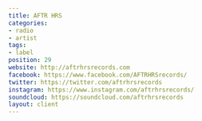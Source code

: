```yaml
---
title: AFTR HRS
categories:
- radio
- artist
tags:
- label
position: 29
website: http://aftrhrsrecords.com
facebook: https://www.facebook.com/AFTRHRSrecords/
twitter: https://twitter.com/aftrhrsrecords
instagram: https://www.instagram.com/aftrhrsrecords/
soundcloud: https://soundcloud.com/aftrhrsrecords
layout: client
---
```


